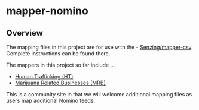 # mapper-nomino

## Overview

The mapping files in this project are for use with the - [Senzing/mapper-csv](https://github.com/Senzing/mapper-csv).  Complete instructions can be found there.

The mappers in this project so far include ...

- [Human Trafficking (HT)](nomino_ht_map.json)
- [Marijuana Related Businesses (MRB)](nomino_mrb_map.json)

This is a community site in that we will welcome additional mapping files as users map additional Nomino feeds.

